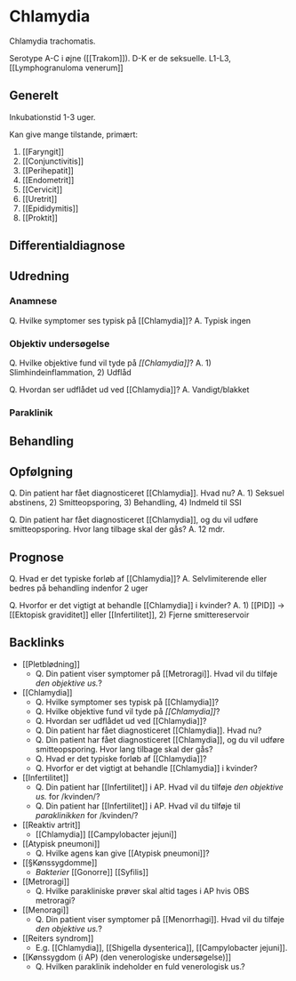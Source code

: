 # Chlamydia
Chlamydia trachomatis.

Serotype A-C i øjne ([[Trakom]]).
D-K er de seksuelle. 
L1-L3, [[Lymphogranuloma venerum]]

## Generelt
Inkubationstid 1-3 uger.

Kan give mange tilstande, primært:
1. [[Faryngit]]
2. [[Conjunctivitis]]
3. [[Perihepatit]]
4. [[Endometrit]]
5. [[Cervicit]]
6. [[Uretrit]]
7. [[Epididymitis]]
8. [[Proktit]]

## Differentialdiagnose
## Udredning
### Anamnese
Q. Hvilke symptomer ses typisk på [[Chlamydia]]?
A. Typisk ingen

### Objektiv undersøgelse
Q. Hvilke objektive fund vil tyde på *[[Chlamydia]]*? 
A. 1) Slimhindeinflammation, 2) Udflåd

Q. Hvordan ser udflådet ud ved [[Chlamydia]]?
A. Vandigt/blakket

### Paraklinik

## Behandling


## Opfølgning
Q. Din patient har fået diagnosticeret [[Chlamydia]]. Hvad nu?
A. 1) Seksuel abstinens, 2) Smitteopsporing, 3) Behandling, 4) Indmeld til SSI

Q. Din patient har fået diagnosticeret [[Chlamydia]], og du vil udføre smitteopsporing. Hvor lang tilbage skal der gås?
A. 12 mdr.

## Prognose
Q. Hvad er det typiske forløb af [[Chlamydia]]?
A. Selvlimiterende eller bedres på behandling indenfor 2 uger

Q. Hvorfor er det vigtigt at behandle [[Chlamydia]] i kvinder? 
A. 1) [[PID]] -> [[Ektopisk graviditet]] eller [[Infertilitet]], 2) Fjerne smittereservoir


## Backlinks
* [[Pletblødning]]
	* Q. Din patient viser symptomer på [[Metroragi]]. Hvad vil du tilføje *den objektive us.*? 
* [[Chlamydia]]
	* Q. Hvilke symptomer ses typisk på [[Chlamydia]]?
	* Q. Hvilke objektive fund vil tyde på *[[Chlamydia]]*? 
	* Q. Hvordan ser udflådet ud ved [[Chlamydia]]?
	* Q. Din patient har fået diagnosticeret [[Chlamydia]]. Hvad nu?
	* Q. Din patient har fået diagnosticeret [[Chlamydia]], og du vil udføre smitteopsporing. Hvor lang tilbage skal der gås?
	* Q. Hvad er det typiske forløb af [[Chlamydia]]?
	* Q. Hvorfor er det vigtigt at behandle [[Chlamydia]] i kvinder? 
* [[Infertilitet]]
	* Q. Din patient har [[Infertilitet]] i AP. Hvad vil du tilføje *den objektive us.* for /kvinden/? 
	* Q. Din patient har [[Infertilitet]] i AP. Hvad vil du tilføje til *paraklinikken* for /kvinden/? 
* [[Reaktiv artrit]]
	* [[Chlamydia]]
[[Campylobacter jejuni]]
* [[Atypisk pneumoni]]
	* Q. Hvilke agens kan give [[Atypisk pneumoni]]?
* [[§Kønssygdomme]]
	* *Bakterier*
[[Gonorre]]
[[Syfilis]]
* [[Metroragi]]
	* Q. Hvilke parakliniske prøver skal altid tages i AP hvis OBS metroragi?
* [[Menoragi]]
	* Q. Din patient viser symptomer på [[Menorrhagi]]. Hvad vil du tilføje *den objektive us.*? 
* [[Reiters syndrom]]
	* E.g. [[Chlamydia]], [[Shigella dysenterica]], [[Campylobacter jejuni]].
* [[Kønssygdom (i AP) (den venerologiske undersøgelse)]]
	* Q. Hvilken paraklinik indeholder en fuld venerologisk us.?

<!-- #anki/tag/med/Gynecology #anki/deck/Medicine #anki/tag/med/GP# #anki/tag/med/Urology #anki/tag/med/Infectious -->

<!-- {BearID:A70AA267-893E-4598-B8E3-750F76C97969-3083-000014F876435635} -->
